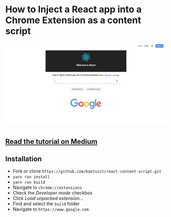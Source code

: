 # How to Inject a React app into a Chrome Extension as a content script

![screenshot](/screenshot.png)

## [Read the tutorial on Medium](https://medium.com/@yosevu/how-to-inject-a-react-app-into-a-chrome-extension-as-a-content-script-3a038f611067)

## Installation

- Fork or clone `https://github.com/bantuist/react-content-script.git`
- `yarn run install`
- `yarn run build`
- Navigate to `chrome://extensions`
- Check the _Developer mode_ checkbox
- Click _Load unpacked extension..._
- Find and select the `build` folder
- Navigate to `https://www.google.com` 


